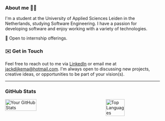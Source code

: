 ### About me 👋🏼
I'm a student at the University of Applied Sciences Leiden in the Netherlands, studying Software Engineering. I have a passion for developing software and enjoy working with a variety of technologies.

💼 Open to internship offerings.

### ✉️ Get in Touch 
Feel free to reach out to me via [LinkedIn](https://www.linkedin.com/in/jackdijkema/) or email me at jackdijkema@hotmail.com. I'm always open to discussing new projects, creative ideas, or opportunities to be part of your vision(s).

---

### GitHub Stats

<div style="display: flex; justify-content: space-between; align-items: flex-start;">
    <img src="https://github-readme-stats.vercel.app/api?username=jackdijkema&theme=transparent&show_icons=true&hide_border=true" alt="Your GitHub Stats" style="width: 45%;" />
    <img src="https://github-readme-stats.vercel.app/api/top-langs/?username=jackdijkema&layout=compact&theme=transparent&hide_border=true" alt="Top Languages" style="width: 35%;" />
</div>
